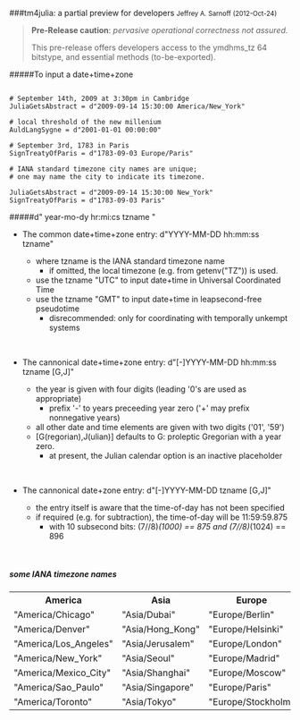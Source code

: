 ###tm4julia: a partial preview for developers
<small>Jeffrey A. Sarnoff (2012-Oct-24)</small>

> **Pre-Release caution**: *pervasive operational correctness not assured.*
>
> This pre-release offers developers access to the ymdhms_tz 64 bitstype, and essential methods (to-be-exported).




#####To input a date+time+zone


```

# September 14th, 2009 at 3:30pm in Cambridge
JuliaGetsAbstract = d"2009-09-14 15:30:00 America/New_York"

# local threshold of the new millenium
AuldLangSygne = d"2001-01-01 00:00:00"

# September 3rd, 1783 in Paris
SignTreatyOfParis = d"1783-09-03 Europe/Paris"

# IANA standard timezone city names are unique;
# one may name the city to indicate its timezone.

JuliaGetsAbstract = d"2009-09-14 15:30:00 New_York"
SignTreatyOfParis = d"1783-09-03 Paris"

```



#####d" year-mo-dy hr:mi:cs tzname "


* The common date+time+zone entry: d"YYYY-MM-DD hh:mm:ss tzname"

  * where tzname is the IANA standard timezone name
     * if omitted, the local timezone (e.g. from getenv("TZ")) is used.
  * use the tzname "UTC" to input date+time in Universal Coordinated Time
  * use the tzname "GMT" to input date+time in leapsecond-free pseudotime
     * disrecommended: only for coordinating with temporally unkempt systems

<p></br></p>

* The cannonical date+time+zone entry: d"[-]YYYY-MM-DD hh:mm:ss tzname [G,J]"

  * the year is given with four digits (leading '0's are used as appropriate)
     * prefix '-' to years preceeding year zero ('+' may prefix nonnegative years)
  * all other date and time elements are given with two digits ('01', '59')
  * [G(regorian),J(ulian)] defaults to G: proleptic Gregorian with a year zero.
     * at present, the Julian calendar option is an inactive placeholder

<p></br></p>

* The cannonical date+zone entry: d"[-]YYYY-MM-DD tzname [G,J]"

  * the entry itself is aware that the time-of-day has not been specified
  * if required (e.g. for subtraction), the time-of-day will be 11:59:59.875
     * with 10 subsecond bits: (7//8)*(1000) == 875 and (7//8)*(1024) == 896

<p></br></p>

##### some IANA timezone names

<table>

  <tr>
    <th>America</th>
    <th>Asia</th>
    <th>Europe</th>
    <th>Australia</th>
  </tr>

   <tr>  <td>"America/Chicago"</td>      <td>"Asia/Dubai"</td>      <td>"Europe/Berlin"</td>    <td>"Australia/Adelaide"</td>  </tr>
   <tr>  <td>"America/Denver"</td>       <td>"Asia/Hong_Kong"</td>  <td>"Europe/Helsinki"</td>  <td>"Australia/Darwin"</td>    </tr>
   <tr>  <td>"America/Los_Angeles"</td>  <td>"Asia/Jerusalem"</td>  <td>"Europe/London"</td>    <td>"Australia/Hobart"</td>    </tr>
   <tr>  <td>"America/New_York"</td>     <td>"Asia/Seoul"</td>      <td>"Europe/Madrid"</td>    <td>"Australia/Perth"</td>     </tr>
   <tr>  <td>"America/Mexico_City"</td>  <td>"Asia/Shanghai"</td>   <td>"Europe/Moscow"</td>    <td>"Australia/Brisbane"</td>  </tr>
   <tr>  <td>"America/Sao_Paulo"</td>    <td>"Asia/Singapore"</td>  <td>"Europe/Paris"</td>     <td>"Australia/Melbourne"</td> </tr>
   <tr>  <td>"America/Toronto"</td>      <td>"Asia/Tokyo"</td>      <td>"Europe/Stockholm"</td> <td>"Australia/Sydney"</td>    </tr>

</table>


<p></br></p>

